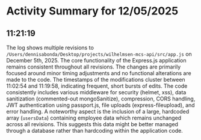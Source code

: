 # Activity Summary for 12/05/2025

## 11:21:19
The log shows multiple revisions to `/Users/dennisabonda/Desktop/projects/wilhelmsen-mcs-api/src/app.js` on December 5th, 2025.  The core functionality of the Express.js application remains consistent throughout all revisions. The changes are primarily focused around minor timing adjustments and no functional alterations are made to the code. The timestamps of the modifications cluster between 11:02:54 and 11:19:58, indicating frequent, short bursts of edits.  The code consistently includes various middleware for security (helmet, xss), data sanitization (commented-out mongoSanitize), compression, CORS handling, JWT authentication using passport.js, file uploads (express-fileupload), and error handling.  A noteworthy aspect is the inclusion of a large, hardcoded array (`usersData`) containing employee data which remains unchanged across all revisions.  This suggests this data might be better managed through a database rather than hardcoding within the application code.
